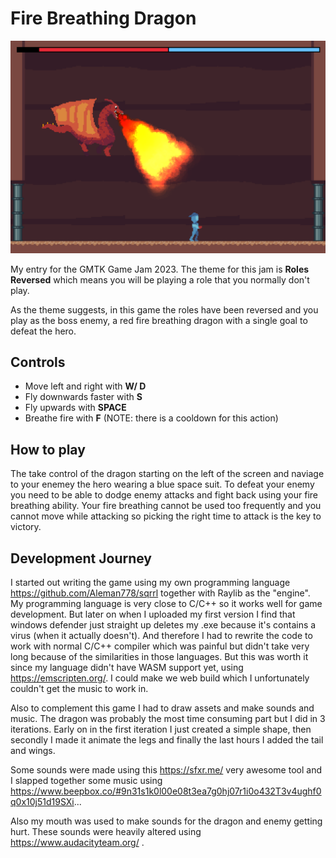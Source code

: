 # Fire Breathing Dragon
![Screenshot](https://raw.githubusercontent.com/Aleman778/Fire-Breathing-Dragon/main/screenshot.png)

My entry for the GMTK Game Jam 2023. 
The theme for this jam is **Roles Reversed** which means you will be playing a role that you normally don't play.

As the theme suggests, in this game the roles have been reversed and you play as the boss enemy, a red fire breathing dragon with a single goal to defeat the hero.

## Controls
- Move left and right with **W/ D**
- Fly downwards faster with **S**
- Fly upwards with **SPACE**
- Breathe fire with **F** (NOTE: there is a cooldown for this action)

## How to play
The take control of the dragon starting on the left of the screen and naviage to 
your enemey the hero wearing a blue space suit. To defeat your enemy you need to 
be able to dodge enemy attacks and fight back using your fire breathing ability.
Your fire breathing cannot be used too frequently and you cannot move while
attacking so picking the right time to attack is the key to victory.

## Development Journey

I started out writing the game using my own programming language https://github.com/Aleman778/sqrrl together with Raylib as the "engine". My programming language is very close to C/C++ so it works well for game development. But later on when I uploaded my first version I find that windows defender just straight up deletes my .exe because it's contains a virus (when it actually doesn't). And therefore I had to rewrite the code to work with normal C/C++ compiler which was painful but didn't take very long because of the similarities in those languages. But this was worth it since my language didn't have WASM support yet, using https://emscripten.org/. I could make we web build which I unfortunately couldn't get the music to work in.

Also to complement this game I had to draw assets and make sounds and music. The dragon was probably the most time consuming part but I did in 3 iterations. Early on in the first iteration I just created a simple shape, then secondly I made it animate the legs and finally the last hours I added the tail and wings.

Some sounds were made using this https://sfxr.me/  very awesome tool and I slapped together some music using https://www.beepbox.co/#9n31s1k0l00e08t3ea7g0hj07r1i0o432T3v4ughf0q0x10j51d19SXi...

Also my mouth was used to make sounds for the dragon and enemy getting hurt. These sounds were heavily altered using https://www.audacityteam.org/ .
